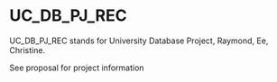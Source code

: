 # UC_DB_PJ_REC
UC_DB_PJ_REC stands for University Database Project, Raymond, Ee, Christine. 

See proposal for project information